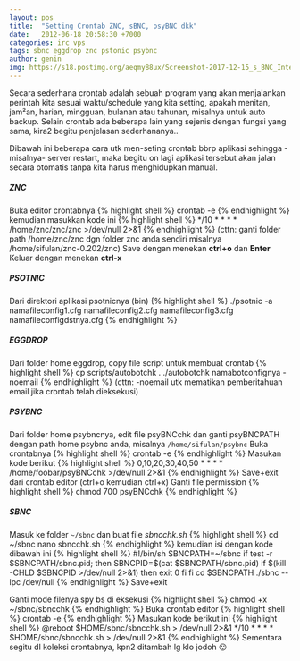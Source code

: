 ```yaml
---
layout: pos
title:  "Setting Crontab ZNC, sBNC, psyBNC dkk"
date:   2012-06-18 20:58:30 +7000
categories: irc vps
tags: sbnc eggdrop znc pstonic psybnc
author: genin
img: https://s18.postimg.org/aeqmy88ux/Screenshot-2017-12-15_s_BNC_Interface_v1_3.png
---
```


Secara sederhana crontab adalah sebuah program yang akan menjalankan perintah kita sesuai waktu/schedule yang kita setting, apakah menitan, jam²an, harian, mingguan, bulanan atau tahunan, misalnya untuk auto backup. Selain crontab ada beberapa lain yang sejenis dengan fungsi yang sama, kira2 begitu penjelasan sederhananya..

Dibawah ini beberapa cara utk men-seting crontab bbrp aplikasi sehingga -misalnya- server restart, maka begitu on lagi aplikasi tersebut akan jalan secara otomatis tanpa kita harus menghidupkan manual.

<h5>ZNC</h5>
Buka editor crontabnya
{% highlight shell %}
crontab -e
{% endhighlight %}
kemudian masukkan kode ini
{% highlight shell %}
*/10 * * * * /home/znc/znc/znc >/dev/null 2>&1
{% endhighlight %}
(cttn: ganti folder path /home/znc/znc dgn folder znc anda sendiri misalnya /home/sifulan/znc-0.202/znc)
Save dengan menekan <b>ctrl+o</b> dan <b>Enter</b>
Keluar dengan menekan <b>ctrl-x</b>

<h5>PSOTNIC</h5>
Dari direktori aplikasi psotnicnya (bin)
{% highlight shell %}
./psotnic -a namafileconfig1.cfg namafileconfig2.cfg namafileconfig3.cfg namafileconfigdstnya.cfg
{% endhighlight %}

<h5>EGGDROP</h5>
Dari folder home eggdrop, copy file script untuk membuat crontab
{% highlight shell %}
cp scripts/autobotchk .
./autobotchk namabotconfignya -noemail
{% endhighlight %}
(cttn: -noemail utk mematikan pemberitahuan email jika crontab telah dieksekusi)

<h5>PSYBNC</h5>
Dari folder home psybncnya, edit file psyBNCchk dan ganti psyBNCPATH dengan path home psybnc anda, misalnya <code>/home/sifulan/psybnc</code>
Buka crontabnya
{% highlight shell %}
crontab -e
{% endhighlight %}
Masukan kode berikut
{% highlight shell %}
0,10,20,30,40,50 * * * * /home/foobar/psyBNCchk >/dev/null 2>&1
{% endhighlight %}
Save+exit dari crontab editor (ctrl+o kemudian ctrl+x)
Ganti file permission
{% highlight shell %}
chmod 700 psyBNCchk
{% endhighlight %}

<h5>SBNC</h5>
Masuk ke folder <code>~/sbnc</code> dan buat file <i>sbncchk.sh</i>
{% highlight shell %}
cd ~/sbnc
nano sbncchk.sh
{% endhighlight %}
kemudian isi dengan kode dibawah ini
{% highlight shell %}
#!/bin/sh
SBNCPATH=~/sbnc
if test -r $SBNCPATH/sbnc.pid; then
SBNCPID=$(cat $SBNCPATH/sbnc.pid)
if $(kill -CHLD $SBNCPID >/dev/null 2>&1)
then
exit 0
fi
fi
cd $SBNCPATH
./sbnc --lpc /dev/null
{% endhighlight %}
Save+exit

Ganti mode filenya spy bs di eksekusi
{% highlight shell %}
chmod +x ~/sbnc/sbncchk
{% endhighlight %}
Buka crontab editor
{% highlight shell %}
crontab -e
{% endhighlight %}
Masukan kode berikut ini
{% highlight shell %}
@reboot $HOME/sbnc/sbncchk.sh > /dev/null 2>&1
*/10 * * * * $HOME/sbnc/sbncchk.sh > /dev/null 2>&1
{% endhighlight %}
Sementara segitu dl koleksi crontabnya, kpn2 ditambah lg klo jodoh 😛
